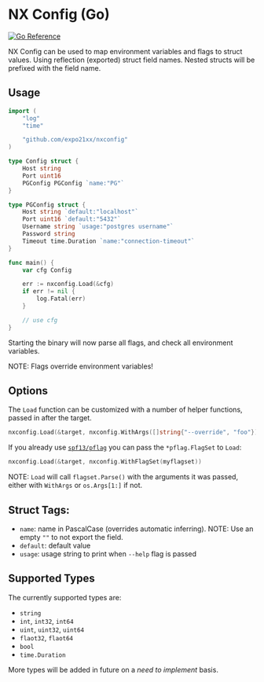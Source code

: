 # NX Config (Go)

[![Go Reference](https://pkg.go.dev/badge/github.com/expo21xx/nxconfig.svg)](https://pkg.go.dev/github.com/expo21xx/nxconfig)

NX Config can be used to map environment variables and flags to struct values.
Using reflection (exported) struct field names. Nested structs will be prefixed with the field name.

## Usage

```go
import (
    "log"
    "time"

    "github.com/expo21xx/nxconfig"
)

type Config struct {
    Host string
    Port uint16
    PGConfig PGConfig `name:"PG"`
}

type PGConfig struct {
    Host string `default:"localhost"`
    Port uint16 `default:"5432"`
    Username string `usage:"postgres username"`
    Password string
    Timeout time.Duration `name:"connection-timeout"`
}

func main() {
    var cfg Config

    err := nxconfig.Load(&cfg)
    if err != nil {
        log.Fatal(err)
    }

    // use cfg
}
```

Starting the binary will now parse all flags, and check all environment variables.

NOTE: Flags override environment variables!

## Options

The `Load` function can be customized with a number of helper functions, passed in after the target.

```go
nxconfig.Load(&target, nxconfig.WithArgs([]string{"--override", "foo"}), nxconfig.WithEnv([]string{}))
```

If you already use [`spf13/pflag`](https://github.com/spf13/pflag) you can pass the `*pflag.FlagSet` to `Load`:

```go
nxconfig.Load(&target, nxconfig.WithFlagSet(myflagset))
```
NOTE: `Load` will call `flagset.Parse()` with the arguments it was passed, either with `WithArgs` or `os.Args[1:]` if not.


## Struct Tags:

- `name`: name in PascalCase (overrides automatic inferring). NOTE: Use an empty `""` to not export the field.
- `default`: default value
- `usage`: usage string to print when `--help` flag is passed

## Supported Types

The currently supported types are:

- `string`
- `int`, `int32`, `int64`
- `uint`, `uint32`, `uint64`
- `flaot32`, `flaot64`
- `bool`
- `time.Duration`

More types will be added in future on a *need to implement* basis.

